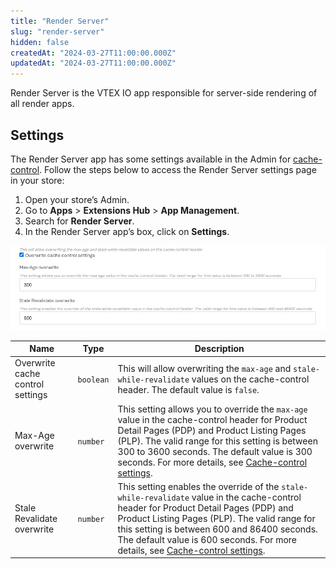 ```yaml
---
title: "Render Server"
slug: "render-server"
hidden: false
createdAt: "2024-03-27T11:00:00.000Z"
updatedAt: "2024-03-27T11:00:00.000Z"
---
```

Render Server is the VTEX IO app responsible for server-side rendering of all render apps.

## Settings

The Render Server app has some settings available in the Admin for [cache-control](https://developers.vtex.com/docs/guides/cache-control-settings). Follow the steps below to access the Render Server settings page in your store:

1. Open your store’s Admin.
2. Go to **Apps** > **Extensions Hub** > **App Management**.
3. Search for **Render Server**.
4. In the Render Server app’s box, click on <i class="fa fa-gear"></i> **Settings**.

![Cache-control settings](../../../../images/cache-control-settings.jpg)

|Name|Type|Description|
|-|-|-|
|Overwrite cache control settings|`boolean`|This will allow overwriting the `max-age` and `stale-while-revalidate` values on the cache-control header. The default value is `false`.|
|Max-Age overwrite|`number`|This setting allows you to override the `max-age` value in the cache-control header for Product Detail Pages (PDP) and Product Listing Pages (PLP). The valid range for this setting is between 300 to 3600 seconds. The default value is 300 seconds. For more details, see [Cache-control settings](https://developers.vtex.com/docs/guides/cache-control-settings).|
|Stale Revalidate overwrite|`number`|This setting enables the override of the `stale-while-revalidate` value in the cache-control header for Product Detail Pages (PDP) and Product Listing Pages (PLP). The valid range for this setting is between 600 and 86400 seconds. The default value is 600 seconds. For more details, see [Cache-control settings](https://developers.vtex.com/docs/guides/cache-control-settings).|
